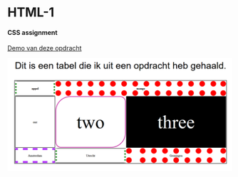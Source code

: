 # HTML-1
#### CSS assignment

[Demo van deze opdracht](https://martinleli.github.io/HTML-1/)

![screenshot](afb_table.png)
